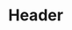 <!-- TITLE: Service Enumeration -->
<!-- SUBTITLE: A quick summary of Service Enumeration -->

# Header